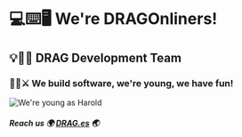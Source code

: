 # 💻⌨️🖥 We're DRAGOnliners!

## 💡💾🐜 DRAG Development Team

### 🌠🌌⚔️ We build software, we're young, we have fun!

![We're young as Harold](https://pics.me.me/programmingisntstressfulatall-harold-22-years-old-makeameme-org-48486276.png "Harold at his prime")

##### Reach us 🌍 [DRAG.es](https://www.drag.es) 🌏


<!--
**devDrag/devDRAG** is a ✨ _special_ ✨ repository because its `README.md` (this file) appears on your GitHub profile.

Here are some ideas to get you started:

- 🔭 I’m currently working on ...
- 🌱 I’m currently learning ...
- 👯 I’m looking to collaborate on ...
- 🤔 I’m looking for help with ...
- 💬 Ask me about ...
- 📫 How to reach me: ...
- 😄 Pronouns: ...
- ⚡ Fun fact: ...
-->
